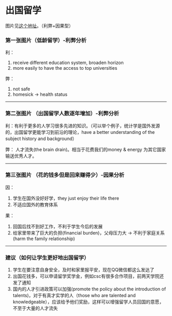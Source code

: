 # 出国留学

图片见[这个地址](https://github.com/Xianlyu/My_pictures/blob/8808cc9d768b680c39dbd8157c0c1d672dca3dce/studying_abroad.jpg)。（利弊+因果型）

### 第一张图片（低龄留学）-利弊分析

 利：

1. receive different education system, broaden horizon
2. more easily to have the access to top universities

弊： 

1. not safe
2. homesick -> health status

------

### 第二张图片 （出国留学人数逐年增加）-利弊分析

利：有利于更多的人学习很多先进的知识。（可以举个例子，统计学是国外发源的，出国留学更能学习到前沿的理论，have a better understanding of the subject history and background）

弊： 人才流失(the brain drain)。相当于花费我们的money & energy 为其它国家输送优秀人才。

------

### 第三张图片 （花的钱多但是回来赚得少）-因果分析

因：

1. 学生在国外没好好学，they just enjoy their life there
2. 不适应国外的教育体系

果：

1. 回国后找不到好工作，不利于学生今后的发展
2. 给家里带来了巨大的负担(financial burden)，父母压力大 -> 不利于家庭关系 (harm the family relationship)

------

### 建议（如何让学生更好地出国留学）

1. 学生在要注意自身安全，及时和家里报平安，现在QQ微信都这么发达了
2. 出国花钱多，可以申请留学奖学金，例如csc有很多合作项目，前两天学院还发了通知
3. 国内的人才引进政策可以加强(promote the policy about the introduction of talents)，对于有真才实学的人（those who are talented and knowledgeable），应该给予他们奖励，这样可以增强留学人员回国的意愿，不至于大量的人才流失

